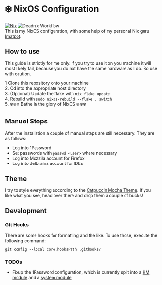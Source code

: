 # ❄️ NixOS Configuration
[![Nix](https://img.shields.io/badge/built%20with-Nix-5277C3.svg?style=flat-square&logo=NixOS&logoColor=white)](https://nixos.org)  ![Deadnix Workflow](https://github.com/MasterEvarior/nix-config/actions/workflows/dead-code.yaml/badge.svg)  
This is my NixOS configuration, with some help of my personal Nix guru  [Imatpot](https://github.com/imatpot/dotfiles).

## How to use
This guide is strictly for me only. If you try to use it on you machine it will most likely fail, because you do not have the same hardware as I do. So use with caution. 

1 Clone this repository onto your machine  
2. Cd into the appropriate host directory  
3. (Optional) Update the flake with `nix flake update`  
4. Rebuild with `sudo nixos-rebuild --flake . switch`  
5. ❄️❄️❄️ Bathe in the glory of NixOS ❄️❄️❄️  

## Manuel Steps
After the installation a couple of manual steps are still necessary. They are as follows:
- Log into 1Password
- Set passwords with `passwd <user>` where necessary 
- Log into Mozzila account for Firefox
- Log into Jetbrains account for IDEs

## Theme
I try to style everything according to the [Catpuccin Mocha Theme](https://github.com/catppuccin). If you like what you see, head over there and drop them a couple of bucks!

## Development

### Git Hooks
There are some hooks for formatting and the like. To use those, execute the following command:
```shell
git config --local core.hooksPath .githooks/
``` 

### TODOs
- Fixup the 1Password configuration, which is currently split into a [HM module](./homeManagerModules/applications/1password) and a [system module](./nixosModules/1Password/).